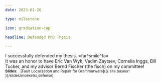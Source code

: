 ```yaml
---
date: 2023-01-26

type: milestone

icon: graduation-cap

headline: Defended PhD Thesis

---
```


I successfully defended my thesis. =far^smile^fa=
<br>
It was an honor to have Eric Van Wyk, Vadim Zaytsev, Cornelia Inggs,
Bill Tucker, and my advisor Bernd Fischer (the fisch) on my committee!
<br>
<small>**Slides:** &nbsp; [Fault Localization and Repair for Grammarware]({{ site.baseurl }}/slides/moeketsi_defense)</small>
